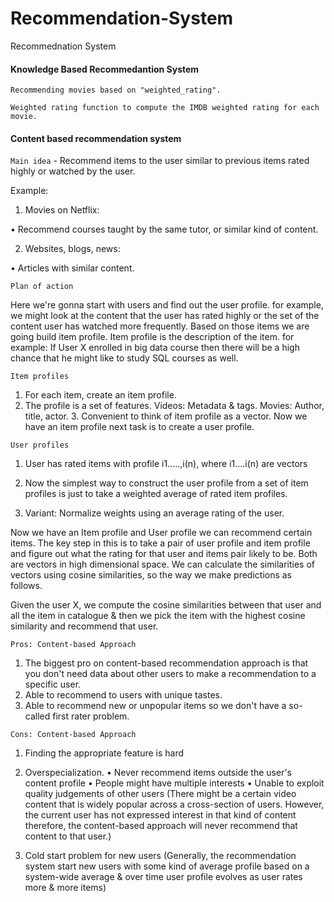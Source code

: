 # Recommendation-System
Recommednation System 

#### Knowledge Based Recommedantion System

`Recommending movies based on "weighted_rating".` 

`Weighted rating function to compute the IMDB weighted rating for each movie.`


#### Content based recommendation system


`Main idea` - Recommend items to the user similar to previous items rated highly or watched by the user.

Example:
1. Movies on Netflix:

• Recommend courses taught by the same tutor, or similar kind of content.

2. Websites, blogs, news:

• Articles with similar content.

`Plan of action`

Here we're gonna start with users and find out the user profile.
for example, we might look at the content that the user has rated highly or the set of the content user has watched more frequently.
Based on those items we are going build item profile. Item profile is the description of the item.
for example: If User X enrolled in big data course then there will be a high chance that he might like to study SQL courses as well.

`Item profiles`

1. For each item, create an item profile.
2. The profile is a set of features.
Videos: Metadata & tags. Movies: Author, title, actor. 3. Convenient to think of item profile as a vector.
Now we have an item profile next task is to create a user profile.

`User profiles`

1. User has rated items with profile i1.....,i(n), where i1....i(n) are vectors

2. Now the simplest way to construct the user profile from a set of item profiles is just
to take a weighted average of rated item profiles.

3. Variant: Normalize weights using an average rating of the user.

Now we have an Item profile and User profile we can recommend certain items.
The key step in this is to take a pair of user profile and item profile and figure out what the rating for that user and items pair likely to be.
Both are vectors in high dimensional space.
We can calculate the similarities of vectors using cosine similarities, so the way we make predictions as follows.

Given the user X, we compute the cosine similarities between that user and all the item in catalogue & then we pick the item with the highest cosine similarity and recommend that user.

`Pros: Content-based Approach`

1) The biggest pro on content-based recommendation approach is that you don't need data about other users to make a recommendation to a specific user.
2) Able to recommend to users with unique tastes.
3) Able to recommend new or unpopular items so we don't have a so-called first rater
problem.

`Cons: Content-based Approach`

1) Finding the appropriate feature is hard

2) Overspecialization.
• Never recommend items outside the user's content profile
• People might have multiple interests
• Unable to exploit quality judgements of other users
(There might be a certain video content that is widely popular across a cross-section of users.
However, the current user has not expressed interest in that kind of content therefore, the content-based approach will never recommend that content to that user.)

3) Cold start problem for new users
(Generally, the recommendation system start new users with some kind of average profile based on a system-wide average & over time user profile evolves as user rates more & more items)


